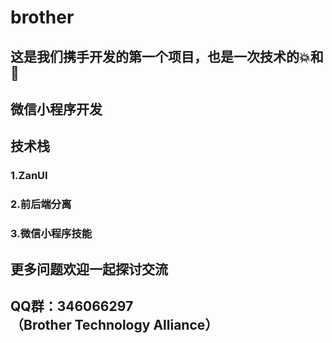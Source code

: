 # brother
## 这是我们携手开发的第一个项目，也是一次技术的💥和🤝
## 微信小程序开发


## 技术栈

### 1.ZanUI
### 2.前后端分离
### 3.微信小程序技能


## 更多问题欢迎一起探讨交流
## QQ群：346066297（Brother Technology Alliance）
